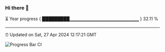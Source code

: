 ### Hi there 👋

⏳ Year progress { █████████▁▁▁▁▁▁▁▁▁▁▁▁▁▁▁▁▁▁▁▁▁ } 32.11 %

---

⏰ Updated on Sat, 27 Apr 2024 12:17:21 GMT

![Progress Bar CI](https://github.com/liununu/liununu/workflows/Progress%20Bar%20CI/badge.svg)
